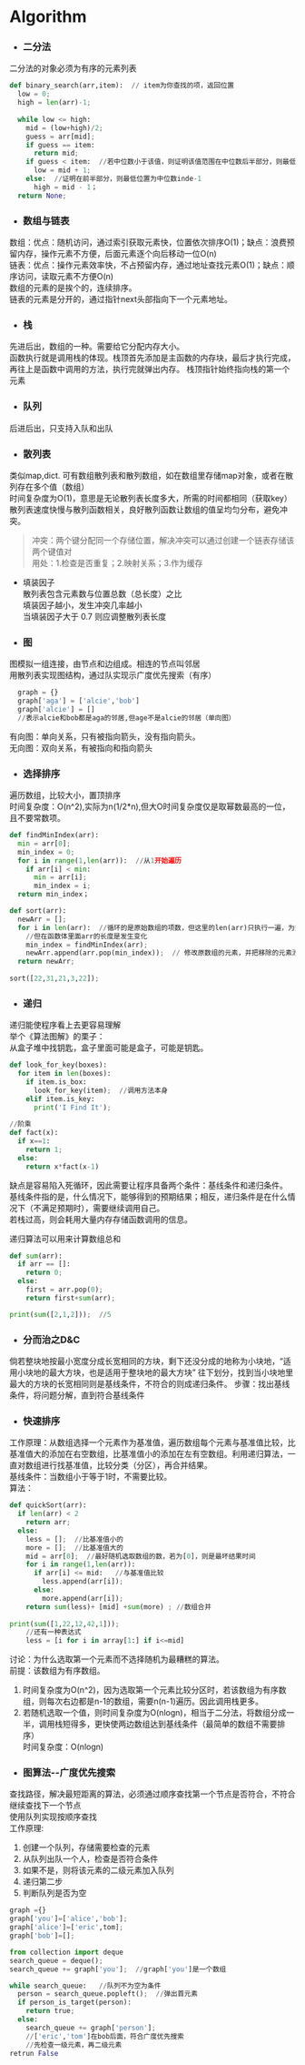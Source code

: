 # Algorithm

* ### 二分法
二分法的对象必须为有序的元素列表
```python
def binary_search(arr,item):  // item为你查找的项，返回位置
  low = 0;
  high = len(arr)-1;
  
  while low <= high:
    mid = (low+high)/2;
    guess = arr[mid];
    if guess == item:
      return mid;
    if guess < item:  //若中位数小于该值，则证明该值范围在中位数后半部分，则最低位置为index+1
      low = mid + 1;
    else:  //证明在前半部分，则最低位置为中位数inde-1
      high = mid - 1；
  return None;
```

* ### 数组与链表
数组：优点：随机访问，通过索引获取元素快，位置依次排序O(1)；缺点：浪费预留内存，操作元素不方便，后面元素逐个向后移动一位O(n)  
链表：优点：操作元素效率快，不占预留内存，通过地址查找元素O(1)；缺点：顺序访问，读取元素不方便O(n)  
数组的元素的是挨个的，连续排序。  
链表的元素是分开的，通过指针next头部指向下一个元素地址。  

* ### 栈
先进后出，数组的一种。需要给它分配内存大小。  
函数执行就是调用栈的体现。栈顶首先添加是主函数的内存块，最后才执行完成，再往上是函数中调用的方法，执行完就弹出内存。
栈顶指针始终指向栈的第一个元素

* ### 队列
后进后出，只支持入队和出队

* ### 散列表
类似map,dict. 可有数组散列表和散列数组，如在数组里存储map对象，或者在散列存在多个值（数组）  
时间复杂度为O(1)，意思是无论散列表长度多大，所需的时间都相同（获取key）  
散列表速度快慢与散列函数相关，良好散列函数让数组的值呈均匀分布，避免冲突。   
> 冲突：两个键分配同一个存储位置，解决冲突可以通过创建一个链表存储该两个键值对  
用处：1.检查是否重复；2.映射关系；3.作为缓存  

* 填装因子  
散列表包含元素数与位置总数（总长度）之比  
填装因子越小，发生冲突几率越小  
当填装因子大于 0.7 则应调整散列表长度

* ### 图
图模拟一组连接，由节点和边组成。相连的节点叫邻居  
用散列表实现图结构，通过队实现示广度优先搜索（有序）  
```python
  graph = {}
  graph['aga'] = ['alcie','bob']
  graph['alcie'] = []
  //表示alcie和bob都是aga的邻居,但age不是alcie的邻居（单向图）
```
有向图：单向关系，只有被指向箭头，没有指向箭头。  
无向图：双向关系，有被指向和指向箭头

* ### 选择排序
遍历数组，比较大小，置顶排序  
时间复杂度：O(n^2),实际为n(1/2*n),但大O时间复杂度仅是取幂数最高的一位，且不要常数项。
```python
def findMinIndex(arr):
  min = arr[0];
  min_index = 0;
  for i in range(1,len(arr)):  //从1开始遍历
    if arr[i] < min:
      min = arr[i];
      min_index = i;
  return min_index；

def sort(arr):
  newArr = [];
  for i in len(arr):  //循环的是原始数组的项数，但这里的len(arr)只执行一遍，为数值5
    //但在函数体里面arr的长度是发生变化
    min_index = findMinIndex(arr);
    newArr.append(arr.pop(min_index));  // 修改原数组的元素，并把移除的元素添加到新数组；因此需要找到最小值得索引
  return newArr;
  
sort([22,31,21,3,22]);

```

* ### 递归
递归能使程序看上去更容易理解  
举个《算法图解》的栗子：  
从盒子堆中找钥匙，盒子里面可能是盒子，可能是钥匙。
```python
def look_for_key(boxes):
  for item in len(boxes):
    if item.is_box:
      look_for_key(item);  //调用方法本身
    elif item.is_key:
      print('I Find It');
      
//阶乘
def fact(x):
  if x==1:
    return 1;
  else:
    return x*fact(x-1)
```
缺点是容易陷入死循环，因此需要让程序具备两个条件：基线条件和递归条件。  
基线条件指的是，什么情况下，能够得到的预期结果；相反，递归条件是在什么情况下（不满足预期时），需要继续调用自己。  
若栈过高，则会耗用大量内存存储函数调用的信息。

递归算法可以用来计算数组总和
```python
def sum(arr):
  if arr == []:
    return 0;
  else:
    first = arr.pop(0);
    return first+sum(arr);

print(sum([2,1,2]));  //5
```

* ### 分而治之D&C
倘若整块地按最小宽度分成长宽相同的方块，剩下还没分成的地称为小块地，“适用小块地的最大方块，也是适用于整块地的最大方块”
往下划分，找到当小块地里最大的方块的长宽相同则是基线条件，不符合的则成递归条件。
步骤：找出基线条件，将问题分解，直到符合基线条件  


* ### 快速排序
工作原理：从数组选择一个元素作为基准值，遍历数组每个元素与基准值比较，比基准值大的添加在右空数组，比基准值小的添加在左有空数组。利用递归算法，一直对数组进行找基准值，比较分类（分区），再合并结果。  
基线条件：当数组小于等于1时，不需要比较。  
算法： 
```python
def quickSort(arr):
  if len(arr) < 2
    return arr;
  else:
    less = [];  //比基准值小的
    more = [];  //比基准值大的
    mid = arr[0];  //最好随机选取数组的数，若为[0]，则是最坏结果时间
    for i in range(1,len(arr)):
      if arr[i] <= mid:   //与基准值比较
        less.append(arr[i]);
      else:
        more.append(arr[i]);
    return sum(less)+ [mid] +sum(more) ; //数组合并
    
print(sum([1,22,12,42,1]));
    //还有一种表达式
    less = [i for i in array[1:] if i<=mid]
```
讨论：为什么选取第一个元素而不选择随机为最糟糕的算法。  
前提：该数组为有序数组。  
1. 时间复杂度为O(n^2)，因为选取第一个元素比较分区时，若该数组为有序数组，则每次右边都是n-1的数组，需要n(n-1)遍历。因此调用栈更多。     
2. 若随机选取一个值，则时间复杂度为O(nlogn)，相当于二分法，将数组分成一半，调用栈短得多，更快使两边数组达到基线条件（最简单的数组不需要排序）  
时间复杂度：O(nlogn)

* ### 图算法--广度优先搜索
查找路径，解决最短距离的算法，必须通过顺序查找第一个节点是否符合，不符合继续查找下一个节点  
使用队列实现按顺序查找   
工作原理:  
1. 创建一个队列，存储需要检查的元素
2. 从队列出队一个人，检查是否符合条件
3. 如果不是，则将该元素的二级元素加入队列
4. 递归第二步
5. 判断队列是否为空
```python
graph ={}
graph['you']=['alice','bob'];
graph['alice']=['eric',tom];
graph['bob']=[];

from collection import deque
search_queue = deque();
search_queue += graph['you'];  //graph['you']是一个数组

while search_queue:   //队列不为空为条件
  person = search_queue.popleft();  //弹出首元素
  if person_is_target(person):
    return true;
  else: 
    search_queue += graph['person'];  
    //['eric','tom']在bob后面，符合广度优先搜索
    //先检查一级元素，再二级元素
retrun False
```


